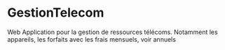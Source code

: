 # GestionTelecom
 Web Application pour la gestion de ressources télécoms. Notamment les appareils, les forfaits avec les frais mensuels, voir annuels

